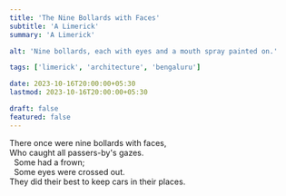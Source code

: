 ```yaml
---
title: 'The Nine Bollards with Faces'
subtitle: 'A Limerick'
summary: 'A Limerick'

alt: 'Nine bollards, each with eyes and a mouth spray painted on.'

tags: ['limerick', 'architecture', 'bengaluru']

date: 2023-10-16T20:00:00+05:30
lastmod: 2023-10-16T20:00:00+05:30

draft: false
featured: false
---
```


There once were nine bollards with faces,  
Who caught all passers-by's gazes.  
&nbsp;&nbsp;Some had a frown;  
&nbsp;&nbsp;Some eyes were crossed out.  
They did their best to keep cars in their places.
